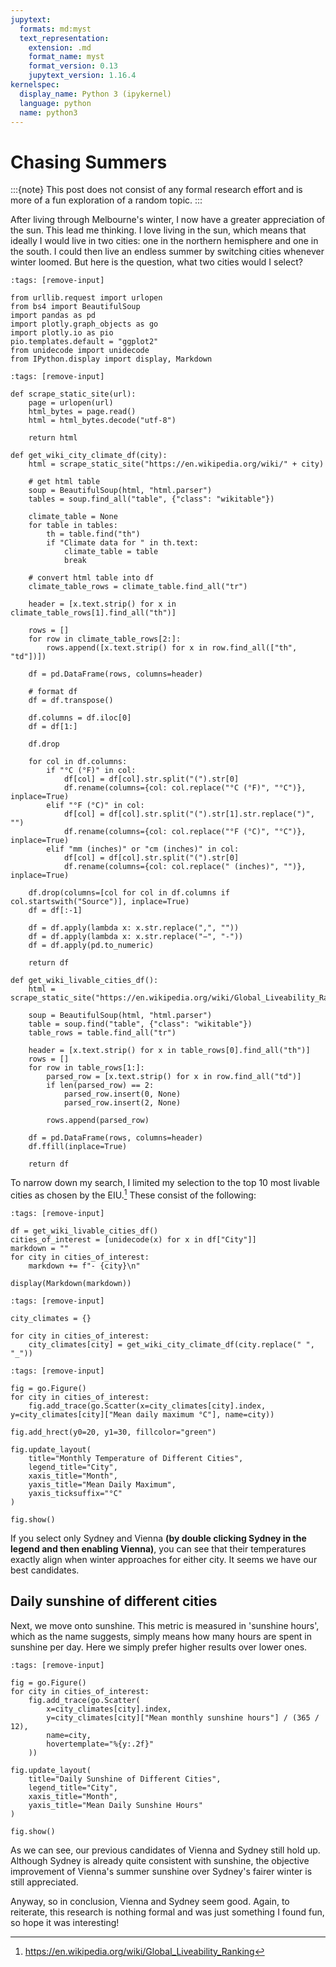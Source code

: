 ```yaml
---
jupytext:
  formats: md:myst
  text_representation:
    extension: .md
    format_name: myst
    format_version: 0.13
    jupytext_version: 1.16.4
kernelspec:
  display_name: Python 3 (ipykernel)
  language: python
  name: python3
---
```


# Chasing Summers

:::{note}
This post does not consist of any formal research effort and is more of a fun exploration of a random topic.
:::

After living through Melbourne's winter, I now have a greater appreciation of the sun. This lead me thinking. I love living in the sun, which means that ideally I would live in two cities: one in the northern hemisphere and one in the south. I could then live an endless summer by switching cities whenever winter loomed. But here is the question, what two cities would I select?

```{code-cell} ipython3
:tags: [remove-input]

from urllib.request import urlopen
from bs4 import BeautifulSoup
import pandas as pd
import plotly.graph_objects as go
import plotly.io as pio
pio.templates.default = "ggplot2"
from unidecode import unidecode
from IPython.display import display, Markdown
```

```{code-cell} ipython3
:tags: [remove-input]

def scrape_static_site(url):
    page = urlopen(url)
    html_bytes = page.read()
    html = html_bytes.decode("utf-8")

    return html

def get_wiki_city_climate_df(city):
    html = scrape_static_site("https://en.wikipedia.org/wiki/" + city)

    # get html table
    soup = BeautifulSoup(html, "html.parser")
    tables = soup.find_all("table", {"class": "wikitable"})

    climate_table = None
    for table in tables:
        th = table.find("th")
        if "Climate data for " in th.text:
            climate_table = table
            break

    # convert html table into df
    climate_table_rows = climate_table.find_all("tr")
    
    header = [x.text.strip() for x in climate_table_rows[1].find_all("th")]

    rows = []
    for row in climate_table_rows[2:]:
        rows.append([x.text.strip() for x in row.find_all(["th", "td"])])

    df = pd.DataFrame(rows, columns=header)

    # format df
    df = df.transpose()

    df.columns = df.iloc[0]
    df = df[1:]

    df.drop

    for col in df.columns:
        if "°C (°F)" in col:
            df[col] = df[col].str.split("(").str[0]
            df.rename(columns={col: col.replace("°C (°F)", "°C")}, inplace=True)
        elif "°F (°C)" in col:
            df[col] = df[col].str.split("(").str[1].str.replace(")", "")
            df.rename(columns={col: col.replace("°F (°C)", "°C")}, inplace=True)
        elif "mm (inches)" or "cm (inches)" in col:
            df[col] = df[col].str.split("(").str[0]
            df.rename(columns={col: col.replace(" (inches)", "")}, inplace=True)

    df.drop(columns=[col for col in df.columns if col.startswith("Source")], inplace=True)
    df = df[:-1]

    df = df.apply(lambda x: x.str.replace(",", ""))
    df = df.apply(lambda x: x.str.replace("−", "-"))
    df = df.apply(pd.to_numeric)

    return df

def get_wiki_livable_cities_df():
    html = scrape_static_site("https://en.wikipedia.org/wiki/Global_Liveability_Ranking")

    soup = BeautifulSoup(html, "html.parser")
    table = soup.find("table", {"class": "wikitable"})
    table_rows = table.find_all("tr")

    header = [x.text.strip() for x in table_rows[0].find_all("th")]
    rows = []
    for row in table_rows[1:]:
        parsed_row = [x.text.strip() for x in row.find_all("td")]
        if len(parsed_row) == 2:
            parsed_row.insert(0, None)
            parsed_row.insert(2, None)

        rows.append(parsed_row)

    df = pd.DataFrame(rows, columns=header)
    df.ffill(inplace=True)

    return df
```

To narrow down my search, I limited my selection to the top 10 most livable cities as chosen by the EIU.[^most-livable-cities-wiki] These consist of the following:

[^most-livable-cities-wiki]: https://en.wikipedia.org/wiki/Global_Liveability_Ranking

```{code-cell} ipython3
:tags: [remove-input]

df = get_wiki_livable_cities_df()
cities_of_interest = [unidecode(x) for x in df["City"]]
markdown = ""
for city in cities_of_interest:
    markdown += f"- {city}\n"

display(Markdown(markdown))
```

```{code-cell} ipython3
:tags: [remove-input]

city_climates = {}

for city in cities_of_interest:
    city_climates[city] = get_wiki_city_climate_df(city.replace(" ", "_"))
```

```{code-cell} ipython3
:tags: [remove-input]

fig = go.Figure()
for city in cities_of_interest:
    fig.add_trace(go.Scatter(x=city_climates[city].index, y=city_climates[city]["Mean daily maximum °C"], name=city))

fig.add_hrect(y0=20, y1=30, fillcolor="green")

fig.update_layout(
    title="Monthly Temperature of Different Cities",
    legend_title="City",
    xaxis_title="Month",
    yaxis_title="Mean Daily Maximum",
    yaxis_ticksuffix="°C"
)

fig.show()
```

If you select only Sydney and Vienna **(by double clicking Sydney in the legend and then enabling Vienna)**, you can see that their temperatures exactly align when winter approaches for either city. It seems we have our best candidates.

## Daily sunshine of different cities

Next, we move onto sunshine. This metric is measured in 'sunshine hours', which as the name suggests, simply means how many hours are spent in sunshine per day. Here we simply prefer higher results over lower ones.

```{code-cell} ipython3
:tags: [remove-input]

fig = go.Figure()
for city in cities_of_interest:
    fig.add_trace(go.Scatter(
        x=city_climates[city].index,
        y=city_climates[city]["Mean monthly sunshine hours"] / (365 / 12),
        name=city,
        hovertemplate="%{y:.2f}"
    ))

fig.update_layout(
    title="Daily Sunshine of Different Cities",
    legend_title="City",
    xaxis_title="Month",
    yaxis_title="Mean Daily Sunshine Hours"
)

fig.show()
```

As we can see, our previous candidates of Vienna and Sydney still hold up. Although Sydney is already quite consistent with sunshine, the objective improvement of Vienna's summer sunshine over Sydney's fairer winter is still appreciated.

Anyway, so in conclusion, Vienna and Sydney seem good. Again, to reiterate, this research is nothing formal and was just something I found fun, so hope it was interesting!
